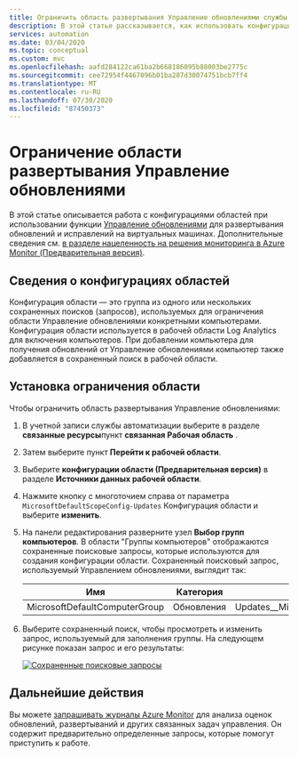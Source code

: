 ```yaml
---
title: Ограничить область развертывания Управление обновлениями службы автоматизации Azure
description: В этой статье рассказывается, как использовать конфигурации области для ограничения области развертывания Управление обновлениями.
services: automation
ms.date: 03/04/2020
ms.topic: conceptual
ms.custom: mvc
ms.openlocfilehash: aafd284122ca61ba2b668186095b88003be2775c
ms.sourcegitcommit: cee72954f4467096b01ba287d30074751bcb7ff4
ms.translationtype: MT
ms.contentlocale: ru-RU
ms.lasthandoff: 07/30/2020
ms.locfileid: "87450373"
---
```

# <a name="limit-update-management-deployment-scope"></a>Ограничение области развертывания Управление обновлениями

В этой статье описывается работа с конфигурациями областей при использовании функции [Управление обновлениями](update-mgmt-overview.md) для развертывания обновлений и исправлений на виртуальных машинах. Дополнительные сведения см. [в разделе нацеленность на решения мониторинга в Azure Monitor (Предварительная версия)](../../azure-monitor/insights/solution-targeting.md).

## <a name="about-scope-configurations"></a>Сведения о конфигурациях областей

Конфигурация области — это группа из одного или нескольких сохраненных поисков (запросов), используемых для ограничения области Управление обновлениями конкретными компьютерами. Конфигурация области используется в рабочей области Log Analytics для включения компьютеров. При добавлении компьютера для получения обновлений от Управление обновлениями компьютер также добавляется в сохраненный поиск в рабочей области.

## <a name="set-the-scope-limit"></a>Установка ограничения области

Чтобы ограничить область развертывания Управление обновлениями:

1. В учетной записи службы автоматизации выберите в разделе **связанные ресурсы**пункт **связанная Рабочая область** .

2. Затем выберите пункт **Перейти к рабочей области**.

3. Выберите **конфигурации области (Предварительная версия)** в разделе **Источники данных рабочей области**.

4. Нажмите кнопку с многоточием справа от параметра `MicrosoftDefaultScopeConfig-Updates` Конфигурация области и выберите **изменить**.

5. На панели редактирования разверните узел **Выбор групп компьютеров**. В области "Группы компьютеров" отображаются сохраненные поисковые запросы, которые используются для создания конфигурации области. Сохраненный поисковый запрос, используемый Управлением обновлениями, выглядит так:

    |Имя     |Категория  |Псевдоним  |
    |---------|---------|---------|
    |MicrosoftDefaultComputerGroup     | Обновления        | Updates__MicrosoftDefaultComputerGroup         |

6. Выберите сохраненный поиск, чтобы просмотреть и изменить запрос, используемый для заполнения группы. На следующем рисунке показан запрос и его результаты:

    [![Сохраненные поисковые запросы](./media/update-mgmt-scope-configuration/logsearch.png)](./media/update-mgmt-scope-configuration/logsearch-expanded.png#lightbox)

## <a name="next-steps"></a>Дальнейшие действия

Вы можете [запрашивать журналы Azure Monitor](update-mgmt-query-logs.md) для анализа оценок обновлений, развертываний и других связанных задач управления. Он содержит предварительно определенные запросы, которые помогут приступить к работе.
